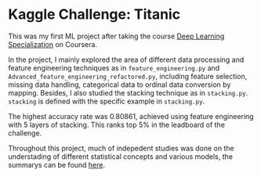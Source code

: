 # Kaggle Challenge: Titanic

This was my first ML project after taking the course [Deep Learning Specialization](https://www.coursera.org/specializations/deep-learning) on Coursera.

In the project, I mainly explored the area of different data processing and feature engineering techniques as in `feature_engineering.py` and `Advanced_feature_engineering_refactored.py`, including feature selection, missing data handling, categorical data to ordinal data conversion by mapping. Besides, I also studied the stacking technique as in `stacking.py`. `stacking` is defined with the specific example in `stacking.py`.

The highest accuracy rate was 0.80861, achieved using feature engineering with 5 layers of stacking. This ranks top 5% in the leadboard of the challenge.

Throughout this project, much of indepedent studies was done on the understading of different statistical concepts and various models, the summarys can be found [here](https://drive.google.com/drive/folders/1w2Nknj5MbX5UvuxscXWsONQQGftPeUV5?usp=sharing).
